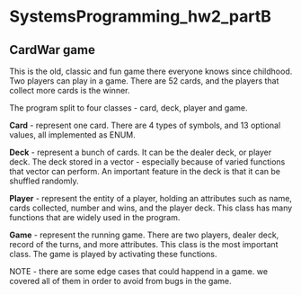 # SystemsProgramming_hw2_partB
## CardWar game

This is the old, classic and fun game there everyone knows since childhood.
Two players can play in a game. There are 52 cards, and the players that collect more cards is the winner.

The program split to four classes - card, deck, player and game.

**Card** - represent one card. There are 4 types of symbols, and 13 optional values, all implemented as ENUM.

**Deck** - represent a bunch of cards. It can be the dealer deck, or player deck.
The deck stored in a vector - especially because of varied functions that vector can perform.
An important feature in the deck is that it can be shuffled randomly.

**Player** - represent the entity of a player, holding an attributes such as name, cards collected, number and wins, and the player deck.
This class has many functions that are widely used in the program.

**Game** - represent the running game. There are two players, dealer deck, record of the turns, and more attributes.
This class is the most important class. The game is played by activating these functions.


NOTE - there are some edge cases that could happend in a game. we covered all of them in order to avoid from bugs in the game. 
